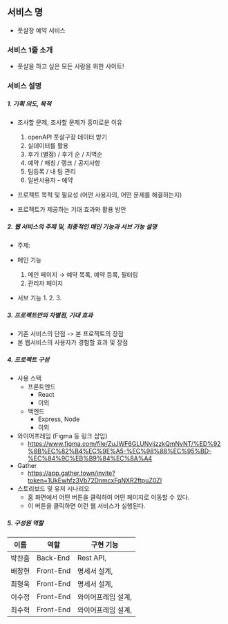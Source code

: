 ## **서비스 명**

- 풋살장 예약 서비스

### **서비스 1줄 소개**

- 풋살을 하고 싶은 모든 사람을 위한 사이트!
  <br>

### **서비스 설명**

##### 1. 기획 의도, 목적

- 조사할 문제, 조사할 문제가 흥미로운 이유

  1. openAPI 풋살구장 데이터 받기
  2. 실데이터를 활용
  3. 후기 (별점) / 후기 순 / 지역순
  4. 예약 / 매칭 / 랭크 / 공지사항
  5. 팀등록 / 내 팀 관리
  6. 일반사용자 - 예약

- 프로젝트 목적 및 필요성 (어떤 사용자의, 어떤 문제를 해결하는지)
- 프로젝트가 제공하는 기대 효과와 활용 방안

##### 2. 웹 서비스의 주제 및, 최종적인 메인 기능과 서브 기능 설명

- 주제:
- 메인 기능

  1. 메인 페이지 → 예약 목록, 예약 등록, 필터링
  2. 관리자 페이지

- 서브 기능
  1.
  2.
  3.

##### 3. 프로젝트만의 차별점, 기대 효과

- 기존 서비스의 단점 -> 본 프로젝트의 장점
- 본 웹서비스의 사용자가 경험할 효과 및 장점

##### 4. 프로젝트 구성

- 사용 스택
  - 프론트엔드
    - React
    - 이외
  - 백엔드
    - Express, Node
    - 이외
- 와이어프레임 (Figma 등 링크 삽입)
  - https://www.figma.com/file/ZuJWF6GLUNvijzzkQmNvNT/%ED%92%8B%EC%82%B4%EC%9E%A5-%EC%98%88%EC%95%BD-%EC%84%9C%EB%B9%84%EC%8A%A4
- Gather
  - https://app.gather.town/invite?token=1UkEwhfz3Vb72DnmcxFqNXR2ftpuZ0Zl
- 스토리보드 및 유저 시나리오
  - 홈 화면에서 어떤 버튼을 클릭하여 어떤 페이지로 이동할 수 있다.
  - 이 버튼을 클릭하면 이런 웹 서비스가 실행된다.

##### 5. 구성원 역할

| 이름   | 역할      | 구현 기능          |
| ------ | --------- | ------------------ |
| 박찬흠 | Back-End  | Rest API,          |
| 배창현 | Front-End | 명세서 설계,       |
| 최형욱 | Front-End | 명세서 설계,       |
| 이수정 | Front-End | 와이어프레임 설계, |
| 최수혁 | Front-End | 와이어프레임 설계, |
